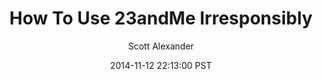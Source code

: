 ---
layout: podcast
title: "How To Use 23andMe Irresponsibly"
author: Scott Alexander
description: https://slatestarcodex.com/2014/11/12/how-to-use-23andme-irresponsibly/
date: 2014-11-12 22:13:00 PST
length: 2685236
duration: 671
guid: how-to-use-23andme-irresponsibly
---
